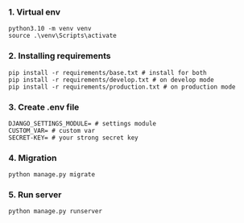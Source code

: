 
### 1. Virtual env
```
python3.10 -m venv venv
source .\venv\Scripts\activate
```

### 2.  Installing requirements

```
pip install -r requirements/base.txt # install for both
pip install -r requirements/develop.txt # on develop mode
pip install -r requirements/production.txt # on production mode
```

### 3. Create .env file
```
DJANGO_SETTINGS_MODULE= # settings module
CUSTOM_VAR= # custom var
SECRET-KEY= # your strong secret key
```

### 4. Migration
```
python manage.py migrate
```

### 5. Run server
```
python manage.py runserver
```